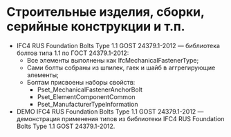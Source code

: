 # Строительные изделия, сборки, серийные конструкции и т.п.

- IFC4 RUS Foundation Bolts Type 1.1 GOST 24379.1-2012 — библиотека болтов типа 1.1 по ГОСТ 24379.1-2012:
    - Все элементы выполнены как IfcMechanicalFastenerType;
    - Сами болты собраны из шпилек, гаек и шайб в аггрегирующие элементы;
    - Болтам присвоены наборы свойств:
        - Pset_MechanicalFastenerAnchorBolt
        - Pset_ElementComponentCommon
        - Pset_ManufacturerTypeInformation
- DEMO IFC4 RUS Foundation Bolts Type 1.1 GOST 24379.1-2012 — демонстрация применения типов из библиотеки IFC4 RUS Foundation Bolts Type 1.1 GOST 24379.1-2012.
